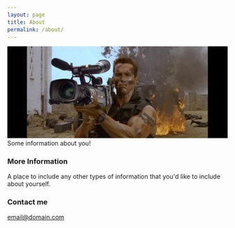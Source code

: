 ```yaml
---
layout: page
title: About
permalink: /about/
---
```


![Видеограф](images/videograf.jpg)
Some information about you!

### More Information

A place to include any other types of information that you'd like to include about yourself.

### Contact me

[email@domain.com](mailto:email@domain.com)